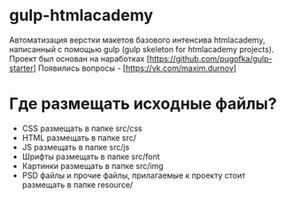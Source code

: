 # gulp-htmlacademy
Автоматизация верстки макетов базового интенсива htmlacademy, написанный с помощью gulp (gulp skeleton for htmlacademy projects). Проект был основан на наработках [https://github.com/pugofka/gulp-starter] Появились вопросы - [https://vk.com/maxim.durnov]

# Где размещать исходные файлы?
* CSS размещать в папке src/css
* HTML размещать в папке src/
* JS размещать в папке src/js
* Шрифты размещать в папке src/font
* Картинки размещать в папке src/img
* PSD файлы и прочие файлы, прилагаемые к проекту стоит размещать в папке resource/


